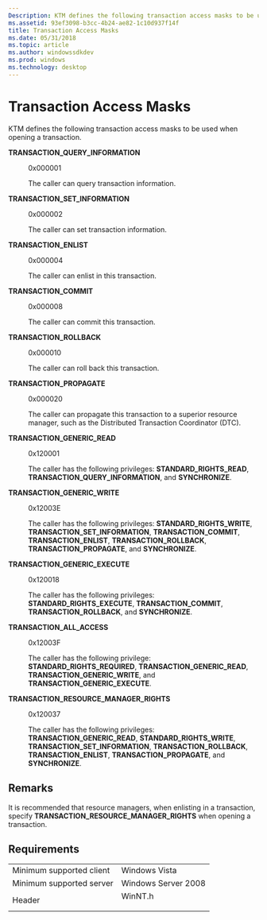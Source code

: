 ```yaml
---
Description: KTM defines the following transaction access masks to be used when opening a transaction.
ms.assetid: 93ef3098-b3cc-4b24-ae82-1c10d937f14f
title: Transaction Access Masks
ms.date: 05/31/2018
ms.topic: article
ms.author: windowssdkdev
ms.prod: windows
ms.technology: desktop
---
```


# Transaction Access Masks

KTM defines the following transaction access masks to be used when opening a transaction.

<dl> <dt>

<span id="TRANSACTION_QUERY_INFORMATION"></span><span id="transaction_query_information"></span>**TRANSACTION\_QUERY\_INFORMATION**
</dt> <dd> <dl> <dt>

0x000001
</dt> <dt>



The caller can query transaction information.


</dt> </dl> </dd> <dt>

<span id="TRANSACTION_SET_INFORMATION"></span><span id="transaction_set_information"></span>**TRANSACTION\_SET\_INFORMATION**
</dt> <dd> <dl> <dt>

0x000002
</dt> <dt>



The caller can set transaction information.


</dt> </dl> </dd> <dt>

<span id="TRANSACTION_ENLIST"></span><span id="transaction_enlist"></span>**TRANSACTION\_ENLIST**
</dt> <dd> <dl> <dt>

0x000004
</dt> <dt>



The caller can enlist in this transaction.


</dt> </dl> </dd> <dt>

<span id="TRANSACTION_COMMIT"></span><span id="transaction_commit"></span>**TRANSACTION\_COMMIT**
</dt> <dd> <dl> <dt>

0x000008
</dt> <dt>



The caller can commit this transaction.


</dt> </dl> </dd> <dt>

<span id="TRANSACTION_ROLLBACK"></span><span id="transaction_rollback"></span>**TRANSACTION\_ROLLBACK**
</dt> <dd> <dl> <dt>

0x000010
</dt> <dt>



The caller can roll back this transaction.


</dt> </dl> </dd> <dt>

<span id="TRANSACTION_PROPAGATE"></span><span id="transaction_propagate"></span>**TRANSACTION\_PROPAGATE**
</dt> <dd> <dl> <dt>

0x000020
</dt> <dt>



The caller can propagate this transaction to a superior resource manager, such as the Distributed Transaction Coordinator (DTC).


</dt> </dl> </dd> <dt>

<span id="TRANSACTION_GENERIC_READ"></span><span id="transaction_generic_read"></span>**TRANSACTION\_GENERIC\_READ**
</dt> <dd> <dl> <dt>

0x120001
</dt> <dt>



The caller has the following privileges: **STANDARD\_RIGHTS\_READ**, **TRANSACTION\_QUERY\_INFORMATION**, and **SYNCHRONIZE**.


</dt> </dl> </dd> <dt>

<span id="TRANSACTION_GENERIC_WRITE"></span><span id="transaction_generic_write"></span>**TRANSACTION\_GENERIC\_WRITE**
</dt> <dd> <dl> <dt>

0x12003E
</dt> <dt>



The caller has the following privileges: **STANDARD\_RIGHTS\_WRITE**, **TRANSACTION\_SET\_INFORMATION**, **TRANSACTION\_COMMIT**, **TRANSACTION\_ENLIST**, **TRANSACTION\_ROLLBACK**, **TRANSACTION\_PROPAGATE**, and **SYNCHRONIZE**.


</dt> </dl> </dd> <dt>

<span id="TRANSACTION_GENERIC_EXECUTE"></span><span id="transaction_generic_execute"></span>**TRANSACTION\_GENERIC\_EXECUTE**
</dt> <dd> <dl> <dt>

0x120018
</dt> <dt>



The caller has the following privileges: **STANDARD\_RIGHTS\_EXECUTE**, **TRANSACTION\_COMMIT**, **TRANSACTION\_ROLLBACK**, and **SYNCHRONIZE**.


</dt> </dl> </dd> <dt>

<span id="TRANSACTION_ALL_ACCESS"></span><span id="transaction_all_access"></span>**TRANSACTION\_ALL\_ACCESS**
</dt> <dd> <dl> <dt>

0x12003F
</dt> <dt>



The caller has the following privilege: **STANDARD\_RIGHTS\_REQUIRED**, **TRANSACTION\_GENERIC\_READ**, **TRANSACTION\_GENERIC\_WRITE**, and **TRANSACTION\_GENERIC\_EXECUTE**.


</dt> </dl> </dd> <dt>

<span id="TRANSACTION_RESOURCE_MANAGER_RIGHTS"></span><span id="transaction_resource_manager_rights"></span>**TRANSACTION\_RESOURCE\_MANAGER\_RIGHTS**
</dt> <dd> <dl> <dt>

0x120037
</dt> <dt>



The caller has the following privileges: **TRANSACTION\_GENERIC\_READ**, **STANDARD\_RIGHTS\_WRITE**, **TRANSACTION\_SET\_INFORMATION**, **TRANSACTION\_ROLLBACK**, **TRANSACTION\_ENLIST**, **TRANSACTION\_PROPAGATE**, and **SYNCHRONIZE**.


</dt> </dl> </dd> </dl>

## Remarks

It is recommended that resource managers, when enlisting in a transaction, specify **TRANSACTION\_RESOURCE\_MANAGER\_RIGHTS** when opening a transaction.

## Requirements



|                                     |                                                                                    |
|-------------------------------------|------------------------------------------------------------------------------------|
| Minimum supported client<br/> | Windows Vista<br/>                                                           |
| Minimum supported server<br/> | Windows Server 2008<br/>                                                     |
| Header<br/>                   | <dl> <dt>WinNT.h</dt> </dl> |



 

 




